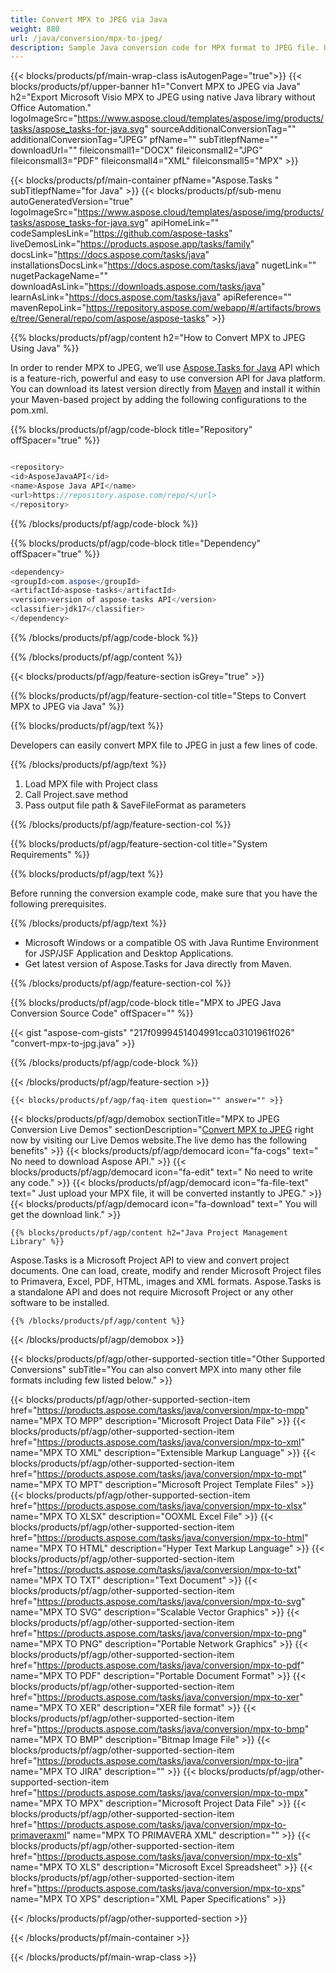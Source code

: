 ```yaml
---
title: Convert MPX to JPEG via Java 
weight: 880
url: /java/conversion/mpx-to-jpeg/ 
description: Sample Java conversion code for MPX format to JPEG file. Use this example code to convert MPX to JPEG within any Web or Desktop Java based application.
---
```


{{< blocks/products/pf/main-wrap-class isAutogenPage="true">}}
{{< blocks/products/pf/upper-banner h1="Convert MPX to JPEG via Java" h2="Export Microsoft Visio MPX to JPEG using native Java library without Office Automation." logoImageSrc="https://www.aspose.cloud/templates/aspose/img/products/tasks/aspose_tasks-for-java.svg" sourceAdditionalConversionTag="" additionalConversionTag="JPEG" pfName="" subTitlepfName="" downloadUrl="" fileiconsmall1="DOCX" fileiconsmall2="JPG" fileiconsmall3="PDF" fileiconsmall4="XML" fileiconsmall5="MPX" >}}

{{< blocks/products/pf/main-container pfName="Aspose.Tasks " subTitlepfName="for Java" >}}
{{< blocks/products/pf/sub-menu autoGeneratedVersion="true" logoImageSrc="https://www.aspose.cloud/templates/aspose/img/products/tasks/aspose_tasks-for-java.svg" apiHomeLink="" codeSamplesLink="https://github.com/aspose-tasks" liveDemosLink="https://products.aspose.app/tasks/family" docsLink="https://docs.aspose.com/tasks/java" installationsDocsLink="https://docs.aspose.com/tasks/java" nugetLink="" nugetPackageName="" downloadAsLink="https://downloads.aspose.com/tasks/java" learnAsLink="https://docs.aspose.com/tasks/java" apiReference="" mavenRepoLink="https://repository.aspose.com/webapp/#/artifacts/browse/tree/General/repo/com/aspose/aspose-tasks" >}}

{{% blocks/products/pf/agp/content h2="How to Convert MPX to JPEG Using Java" %}}

 In order to render MPX to JPEG, we’ll use
 [Aspose.Tasks for Java](https://products.aspose.com/tasks/java) 
 API which is a feature-rich, powerful and easy to use conversion API for Java platform. You can download its latest version directly from
 [Maven](https://repository.aspose.com/webapp/#/artifacts/browse/tree/General/repo/com/aspose/aspose-tasks) 
 and install it within your Maven-based project by adding the following configurations to the pom.xml.

{{% blocks/products/pf/agp/code-block title="Repository" offSpacer="true" %}}

```cs

<repository>
<id>AsposeJavaAPI</id>
<name>Aspose Java API</name>
<url>https://repository.aspose.com/repo/</url>
</repository>

```

{{% /blocks/products/pf/agp/code-block %}}

{{% blocks/products/pf/agp/code-block title="Dependency" offSpacer="true" %}}

```cs
<dependency>
<groupId>com.aspose</groupId>
<artifactId>aspose-tasks</artifactId>
<version>version of aspose-tasks API</version>
<classifier>jdk17</classifier>
</dependency>

```

{{% /blocks/products/pf/agp/code-block %}}

{{% /blocks/products/pf/agp/content %}}

{{< blocks/products/pf/agp/feature-section isGrey="true" >}}

{{% blocks/products/pf/agp/feature-section-col title="Steps to Convert MPX to JPEG via Java" %}}

{{% blocks/products/pf/agp/text %}}

 Developers can easily convert MPX file to JPEG in just a few lines of code.

{{% /blocks/products/pf/agp/text %}}

1.  Load MPX file with Project class
1.  Call Project.save method
1.  Pass output file path & SaveFileFormat as parameters

{{% /blocks/products/pf/agp/feature-section-col %}}

{{% blocks/products/pf/agp/feature-section-col title="System Requirements" %}}

{{% blocks/products/pf/agp/text %}}

 Before running the conversion example code, make sure that you have the following prerequisites.

{{% /blocks/products/pf/agp/text %}}

- Microsoft Windows or a compatible OS with Java Runtime Environment for JSP/JSF Application and Desktop Applications.
- Get latest version of Aspose.Tasks for Java directly from Maven.

{{% /blocks/products/pf/agp/feature-section-col %}}

{{% blocks/products/pf/agp/code-block title="MPX to JPEG Java Conversion Source Code" offSpacer="" %}}

{{< gist "aspose-com-gists" "217f0999451404991cca03101961f026" "convert-mpx-to-jpg.java" >}}

{{% /blocks/products/pf/agp/code-block %}}

{{< /blocks/products/pf/agp/feature-section >}}

    {{< blocks/products/pf/agp/faq-item question="" answer="" >}}
 

<!-- aboutfile Starts -->

{{< blocks/products/pf/agp/demobox sectionTitle="MPX to JPEG Conversion Live Demos" sectionDescription="[Convert MPX to JPEG](https://products.aspose.app/tasks/conversion/mpx-to-jpeg) right now by visiting our Live Demos website.The live demo has the following benefits" >}}
        {{< blocks/products/pf/agp/democard icon="fa-cogs" text=" No need to download Aspose API." >}}
        {{< blocks/products/pf/agp/democard icon="fa-edit" text=" No need to write any code." >}}
        {{< blocks/products/pf/agp/democard icon="fa-file-text" text=" Just upload your MPX file, it will be converted instantly to JPEG." >}}
        {{< blocks/products/pf/agp/democard icon="fa-download" text=" You will get the download link." >}}

    {{% blocks/products/pf/agp/content h2="Java Project Management Library" %}}

 Aspose.Tasks is a Microsoft Project API to view and convert project documents. One can load, create, modify and render Microsoft Project files to Primavera, Excel, PDF, HTML, images and XML formats. Aspose.Tasks is a standalone API and does not require Microsoft Project or any other software to be installed.  



    {{% /blocks/products/pf/agp/content %}}

{{< /blocks/products/pf/agp/demobox >}}

<!-- aboutfile Ends -->

{{< blocks/products/pf/agp/other-supported-section title="Other Supported Conversions" subTitle="You can also convert MPX into many other file formats including few listed below." >}}

{{< blocks/products/pf/agp/other-supported-section-item href="https://products.aspose.com/tasks/java/conversion/mpx-to-mpp" name="MPX TO MPP" description="Microsoft Project Data File" >}}
{{< blocks/products/pf/agp/other-supported-section-item href="https://products.aspose.com/tasks/java/conversion/mpx-to-xml" name="MPX TO XML" description="Extensible Markup Language" >}}
{{< blocks/products/pf/agp/other-supported-section-item href="https://products.aspose.com/tasks/java/conversion/mpx-to-mpt" name="MPX TO MPT" description="Microsoft Project Template Files" >}}
{{< blocks/products/pf/agp/other-supported-section-item href="https://products.aspose.com/tasks/java/conversion/mpx-to-xlsx" name="MPX TO XLSX" description="OOXML Excel File" >}}
{{< blocks/products/pf/agp/other-supported-section-item href="https://products.aspose.com/tasks/java/conversion/mpx-to-html" name="MPX TO HTML" description="Hyper Text Markup Language" >}}
{{< blocks/products/pf/agp/other-supported-section-item href="https://products.aspose.com/tasks/java/conversion/mpx-to-txt" name="MPX TO TXT" description="Text Document" >}}
{{< blocks/products/pf/agp/other-supported-section-item href="https://products.aspose.com/tasks/java/conversion/mpx-to-svg" name="MPX TO SVG" description="Scalable Vector Graphics" >}}
{{< blocks/products/pf/agp/other-supported-section-item href="https://products.aspose.com/tasks/java/conversion/mpx-to-png" name="MPX TO PNG" description="Portable Network Graphics" >}}
{{< blocks/products/pf/agp/other-supported-section-item href="https://products.aspose.com/tasks/java/conversion/mpx-to-pdf" name="MPX TO PDF" description="Portable Document Format" >}}
{{< blocks/products/pf/agp/other-supported-section-item href="https://products.aspose.com/tasks/java/conversion/mpx-to-xer" name="MPX TO XER" description="XER file format" >}}
{{< blocks/products/pf/agp/other-supported-section-item href="https://products.aspose.com/tasks/java/conversion/mpx-to-bmp" name="MPX TO BMP" description="Bitmap Image File" >}}
{{< blocks/products/pf/agp/other-supported-section-item href="https://products.aspose.com/tasks/java/conversion/mpx-to-jira" name="MPX TO JIRA" description="" >}}
{{< blocks/products/pf/agp/other-supported-section-item href="https://products.aspose.com/tasks/java/conversion/mpx-to-mpx" name="MPX TO MPX" description="Microsoft Project Data File" >}}
{{< blocks/products/pf/agp/other-supported-section-item href="https://products.aspose.com/tasks/java/conversion/mpx-to-primaveraxml" name="MPX TO PRIMAVERA XML" description="" >}}
{{< blocks/products/pf/agp/other-supported-section-item href="https://products.aspose.com/tasks/java/conversion/mpx-to-xls" name="MPX TO XLS" description="Microsoft Excel Spreadsheet" >}}
{{< blocks/products/pf/agp/other-supported-section-item href="https://products.aspose.com/tasks/java/conversion/mpx-to-xps" name="MPX TO XPS" description="XML Paper Specifications" >}}

{{< /blocks/products/pf/agp/other-supported-section >}}

{{< /blocks/products/pf/main-container >}}
    
{{< /blocks/products/pf/main-wrap-class >}}